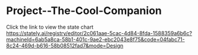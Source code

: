 # Project--The-Cool-Companion
Click the link to view the state chart
https://stately.ai/registry/editor/2c061aae-5cac-4d84-8fda-1588359a6b6c?machineId=6ab5a8ca-58b1-401c-9ae2-ebc2043e8f75&code=04fabc71-8c24-469d-b616-58b08512fad7&mode=Design

